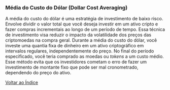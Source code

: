 ### Média do Custo do Dólar (Dollar Cost Averaging)

A média do custo do dólar é uma estratégia de investimento de baixo risco. Envolve dividir o valor total que você deseja investir em um ativo cripto e fazer compras incrementais ao longo de um período de tempo. Essa técnica de investimento visa reduzir o impacto da volatilidade dos preços das criptomoedas na compra geral. Durante a média do custo do dólar, você investe uma quantia fixa de dinheiro em um ativo criptográfico em intervalos regulares, independentemente do preço. No final do período especificado, você teria comprado as moedas ou _tokens_ a um custo médio. Esse método evita que os investidores cometam o erro de fazer um investimento de montante fixo que pode ser mal cronometrado, dependendo do preço do ativo.

[Voltar ao Índice](../)